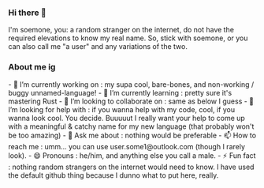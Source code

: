 ### Hi there 👋

I'm soemone, you: a random stranger on the internet, do not have the required elevations to know my real name. So, stick with soemone, or you can also call me "a user" and any variations of the two.

### About me ig
<span style="whitespace: pre">
- 🔭 I’m currently working on      : my supa cool, bare-bones, and non-working / buggy unnamed-language!
- 🌱 I’m currently learning        : pretty sure it's mastering Rust
- 👯 I’m looking to collaborate on : same as below I guess 
- 🤔 I’m looking for help with     : if you wanna help with my code, cool, if you wanna look cool. You decide. Buuuuut I really want your help to come up with a meaningful & catchy name for my new language (that probably won't be too amazing) 
- 💬 Ask me about                  : nothing would be preferable
- 📫 How to reach me               : umm... you can use user.some1@outlook.com (though I rarely look).
- 😄 Pronouns                      : he/him, and anything else you call a male.
- ⚡ Fun fact                      : nothing random strangers on the internet would need to know.
</span>
I have used the default github thing because I dunno what to put here, really.
